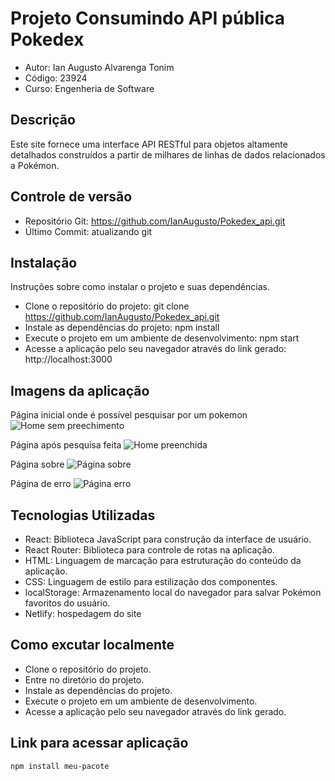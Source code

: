 # Projeto Consumindo API pública Pokedex

- Autor: Ian Augusto Alvarenga Tonim 
- Código: 23924
- Curso: Engenheria de Software

## Descrição 

Este site fornece uma interface API RESTful para objetos altamente detalhados construídos a partir de milhares de linhas de dados relacionados a Pokémon.

## Controle de versão 

- Repositório Git: https://github.com/IanAugusto/Pokedex_api.git <br/>
- Último Commit: atualizando git 

## Instalação

Instruções sobre como instalar o projeto e suas dependências.

- Clone o repositório do projeto: git clone https://github.com/IanAugusto/Pokedex_api.git
- Instale as dependências do projeto: npm install
- Execute o projeto em um ambiente de desenvolvimento: npm start
- Acesse a aplicação pelo seu navegador através do link gerado: http://localhost:3000


## Imagens da aplicação
Página inicial onde é possível pesquisar por um pokemon
![Home sem preechimento](Home_vazia.png)

Página após pesquisa feita
![Home preenchida](Home_cheia.png)

Página sobre
![Página sobre](Sobre.png)

Página de erro
![Página erro](Erro.png)

## Tecnologias Utilizadas

- React: Biblioteca JavaScript para construção da interface de usuário.
- React Router: Biblioteca para controle de rotas na aplicação.
- HTML: Linguagem de marcação para estruturação do conteúdo da aplicação.
- CSS: Linguagem de estilo para estilização dos componentes.
- localStorage: Armazenamento local do navegador para salvar Pokémon favoritos do usuário.
- Netlify: hospedagem do site

## Como excutar localmente 
- Clone o repositório do projeto.
- Entre no diretório do projeto.
- Instale as dependências do projeto.
- Execute o projeto em um ambiente de desenvolvimento.
- Acesse a aplicação pelo seu navegador através do link gerado.

## Link para acessar aplicação

```bash
npm install meu-pacote



